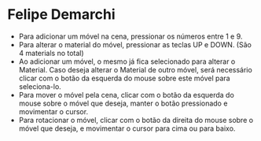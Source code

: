 # Felipe Demarchi

- Para adicionar um móvel na cena, pressionar os números entre 1 e 9.
- Para alterar o material do móvel, pressionar as teclas UP e DOWN. (São 4 materials no total)
- Ao adicionar um móvel, o mesmo já fica selecionado para alterar o Material. Caso deseja alterar o Material de outro móvel, será necessário clicar com o botão da esquerda do mouse sobre este móvel para seleciona-lo.
- Para mover o móvel pela cena, clicar com o botão da esquerda do mouse sobre o móvel que deseja, manter o botão pressionado e movimentar o cursor.
- Para rotacionar o móvel, clicar com o botão da direita do mouse sobre o móvel que deseja, e movimentar o cursor para cima ou para baixo.

